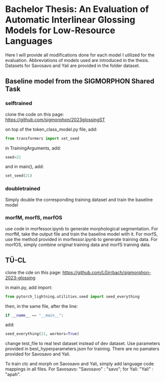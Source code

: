 # Bachelor Thesis: An Evaluation of Automatic Interlinear Glossing Models for Low-Resource Languages

Here I will provide all modifications done for each model I utilized for the evaluation. Abbreviations of models used are introduced in the thesis. Datasets for Savosavo and Yali are provided in the folder dataset.

## Baseline model from the SIGMORPHON Shared Task

### selftrained
clone the code on this page: https://github.com/sigmorphon/2023glossingST

on top of the token_class_model.py file, add:

```python
from transformers import set_seed
```

in TrainingArguments, add:

```python
seed=21
```

and in main(), add:

```python
set_seed(21)
```

### doubletrained
Simply double the corresponding training dataset and train the baseline model

### morfM, morfS, morfOS
use code in morfessor.ipynb to generate morphological segmentation. For morfM, take the output file and train the baseline model with it. For morfS, use the method provided in morfessor.ipynb to generate training data. For morfOS, simply combine original training data and morfS training data.

## TÜ-CL
clone the cde on this page: https://github.com/LGirrbach/sigmorphon-2023-glossing

in main.py, add import:
```python
from pytorch_lightning.utilities.seed import seed_everything
```
then, in the same file, after the line:

```python
if __name__ == "__main__":
```
add:
```python
seed_everything(21, workers=True)
```
change test_file to real test dataset instead of dev dataset. Use parameters provided in best_hyperparameters.json for training. There are no pamaters provided for Savosavo and Yali.

To train ctc and morph on Savosavo and Yali, simply add language code mappings in all files. For Savosavo: "Savosavo" : "savo"; for Yali: "Yali" : "apah".

